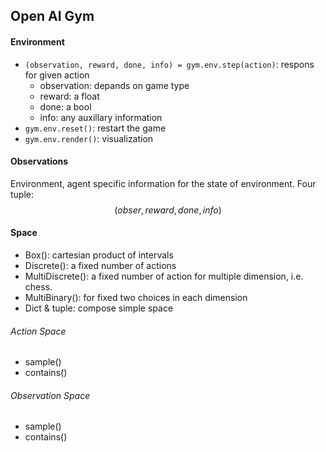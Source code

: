 ## Open AI Gym

#### Environment

* `(observation, reward, done, info) = gym.env.step(action)`:  respons for given action
  * observation: depands on game type
  * reward: a float
  * done: a bool
  * info: any auxillary information
* `gym.env.reset()`:  restart the game
* `gym.env.render()`: visualization

#### Observations

Environment, agent specific information for the state of environment. Four tuple:
$$
(obser, reward, done, info)
$$


#### Space

* Box(): cartesian product of intervals
* Discrete(): a fixed number of actions
* MultiDiscrete(): a fixed number of action for multiple dimension, i.e. chess.
* MultiBinary(): for fixed two choices in each dimension
*  Dict & tuple: compose simple space

###### Action Space

* sample()
* contains()

###### Observation Space

* sample()
* contains()